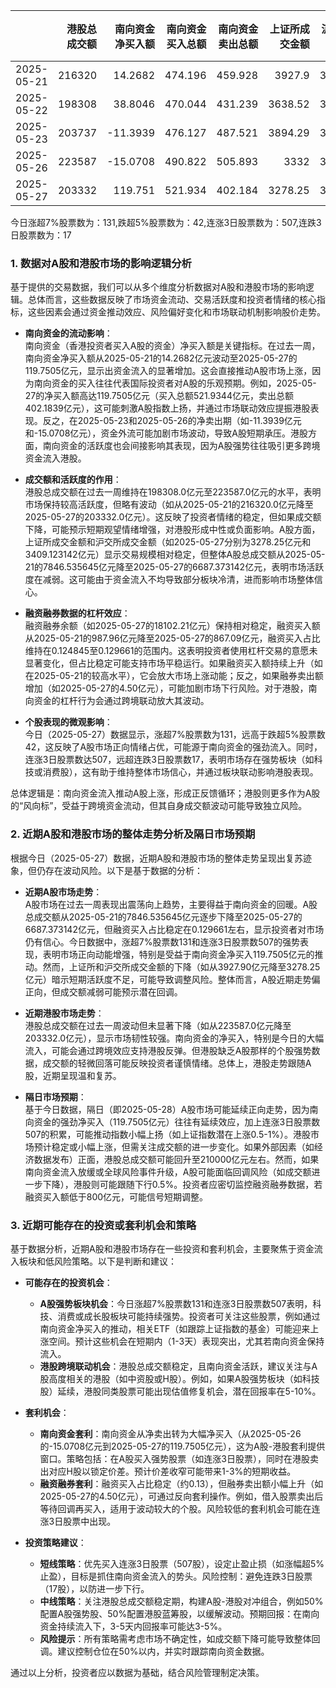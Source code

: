 |            |   港股总成交额 |   南向资金净买入额 |   南向资金买入总额 |   南向资金卖出总额 |   上证所成交金额 |   沪交所成交金额 |   融资融券余额 |   融资买入额 |   融券卖出额 |   融券余额 |   融资余额 |   A股总成交额 |   融资买入占比 |
|:-----------|---------------:|-------------------:|-------------------:|-------------------:|-----------------:|-----------------:|---------------:|-------------:|-------------:|-----------:|-----------:|--------------:|---------------:|
| 2025-05-21 |         216320 |            14.2682 |            474.196 |            459.928 |          3927.9  |          3918.64 |        18111.8 |       987.96 |         4.48 |     122.3  |    17989.5 |       7846.54 |       0.12591  |
| 2025-05-22 |         198308 |            38.8046 |            470.044 |            431.239 |          3638.52 |          3703.04 |        18090   |       916.56 |         4.05 |     121.57 |    17968.4 |       7341.56 |       0.124845 |
| 2025-05-23 |         203737 |           -11.3939 |            476.127 |            487.521 |          3894.29 |          3742.64 |        18013.2 |       966.07 |         4.1  |     120.12 |    17893.1 |       7636.93 |       0.1265   |
| 2025-05-26 |         223587 |           -15.0708 |            490.822 |            505.893 |          3332    |          3409.71 |        18058.5 |       847.59 |         3.82 |     118.42 |    17940   |       6741.71 |       0.125723 |
| 2025-05-27 |         203332 |           119.751  |            521.934 |            402.184 |          3278.25 |          3409.12 |        18102.2 |       867.09 |         4.5  |     118.17 |    17984   |       6687.37 |       0.129661 |

今日涨超7%股票数为：131,跌超5%股票数为：42,连涨3日股票数为：507,连跌3日股票数为：17

### 1. 数据对A股和港股市场的影响逻辑分析

基于提供的交易数据，我们可以从多个维度分析数据对A股和港股市场的影响逻辑。总体而言，这些数据反映了市场资金流动、交易活跃度和投资者情绪的核心指标，这些因素会通过资金推动效应、风险偏好变化和市场联动机制影响股价走势。

- **南向资金的流动影响**：  
  南向资金（香港投资者买入A股的资金）净买入额是关键指标。在过去一周，南向资金净买入额从2025-05-21的14.2682亿元波动至2025-05-27的119.7505亿元，显示出资金流入的显著增加。这会直接推动A股市场上涨，因为南向资金的买入往往代表国际投资者对A股的乐观预期。例如，2025-05-27的净买入额高达119.7505亿元（买入总额521.9344亿元，卖出总额402.1839亿元），这可能刺激A股指数上扬，并通过市场联动效应提振港股表现。反之，在2025-05-23和2025-05-26的净卖出期（如-11.3939亿元和-15.0708亿元），资金外流可能加剧市场波动，导致A股短期承压。港股方面，南向资金的活跃度也会间接影响其表现，因为A股强势往往吸引更多跨境资金流入港股。

- **成交额和活跃度的作用**：  
  港股总成交额在过去一周维持在198308.0亿元至223587.0亿元的水平，表明市场保持较高活跃度，但略有波动（如从2025-05-21的216320.0亿元降至2025-05-27的203332.0亿元）。这反映了投资者情绪的稳定，但如果成交额下降，可能预示短期观望情绪增强，对港股形成中性或负面影响。A股方面，上证所成交金额和沪交所成交金额（如2025-05-27分别为3278.25亿元和3409.123142亿元）显示交易规模相对稳定，但整体A股总成交额从2025-05-21的7846.535645亿元降至2025-05-27的6687.373142亿元，表明市场活跃度在减弱。这可能由于资金流入不均导致部分板块冷清，进而影响市场整体信心。

- **融资融券数据的杠杆效应**：  
  融资融券余额（如2025-05-27的18102.21亿元）保持相对稳定，融资买入额从2025-05-21的987.96亿元降至2025-05-27的867.09亿元，融资买入占比维持在0.124845至0.129661的范围内。这表明投资者使用杠杆交易的意愿未显著变化，但占比稳定可能支持市场平稳运行。如果融资买入额持续上升（如在2025-05-21的较高水平），它会放大市场上涨动能；反之，如果融券卖出额增加（如2025-05-27的4.50亿元），可能加剧市场下行风险。对于港股，南向资金的杠杆行为会通过跨境联动放大其波动。

- **个股表现的微观影响**：  
  今日（2025-05-27）数据显示，涨超7%股票数为131，远高于跌超5%股票数42，这反映了A股市场正向情绪占优，可能源于南向资金的强劲流入。同时，连涨3日股票数达507，远超连跌3日股票数17，表明市场存在强势板块（如科技或消费股），这有助于维持整体市场信心，并通过板块联动影响港股表现。

总体逻辑是：南向资金流入推动A股上涨，形成正反馈循环；港股则更多作为A股的“风向标”，受益于跨境资金流动，但其自身成交额波动可能导致独立风险。

### 2. 近期A股和港股市场的整体走势分析及隔日市场预期

根据今日（2025-05-27）数据，近期A股和港股市场的整体走势呈现出复苏迹象，但仍存在波动风险。以下是基于数据的分析：

- **近期A股市场走势**：  
  A股市场在过去一周表现出震荡向上趋势，主要得益于南向资金的回暖。A股总成交额从2025-05-21的7846.535645亿元逐步下降至2025-05-27的6687.373142亿元，但融资买入占比稳定在0.129661左右，显示投资者对市场仍有信心。今日数据中，涨超7%股票数131和连涨3日股票数507的强势表现，表明市场正向动能增强，特别是受益于南向资金净买入119.7505亿元的推动。然而，上证所和沪交所成交金额的下降（如从3927.90亿元降至3278.25亿元）暗示短期活跃度不足，可能导致调整风险。整体而言，A股近期走势偏正向，但成交额减弱可能预示潜在回调。

- **近期港股市场走势**：  
  港股总成交额在过去一周波动但未显著下降（如从223587.0亿元降至203332.0亿元），显示市场韧性较强。南向资金的净买入，特别是今日的大幅流入，可能会通过跨境效应支持港股反弹。但港股缺乏A股那样的个股强势数据，成交额的轻微回落可能反映投资者谨慎情绪。总体上，港股走势跟随A股，近期呈现温和复苏。

- **隔日市场预期**：  
  基于今日数据，隔日（即2025-05-28）A股市场可能延续正向走势，因为南向资金的强劲净买入（119.7505亿元）往往有延续效应，加上连涨3日股票数507的积累，可能推动指数小幅上扬（如上证指数潜在上涨0.5-1%）。港股市场预计稳定或小幅上涨，但需关注成交额的进一步变化。如果外部因素（如经济数据发布）正面，港股总成交额可能回升至210000亿元左右。然而，如果南向资金流入放缓或全球风险事件升级，A股可能面临回调风险（如成交额进一步下降），港股则可能跟随下行0.5%。投资者应密切监控融资融券数据，若融资买入额低于800亿元，可能信号短期调整。

### 3. 近期可能存在的投资或套利机会和策略

基于数据分析，近期A股和港股市场存在一些投资和套利机会，主要聚焦于资金流入板块和低风险策略。以下是判断和建议：

- **可能存在的投资机会**：  
  - **A股强势板块机会**：今日涨超7%股票数131和连涨3日股票数507表明，科技、消费或成长股板块可能持续强势。投资者可关注这些股票，例如通过南向资金净买入的推动，相关ETF（如跟踪上证指数的基金）可能迎来上涨空间。预计这些机会在短期内（1-3天）表现突出，尤其若南向资金保持流入。
  - **港股跨境联动机会**：港股总成交额稳定，且南向资金活跃，建议关注与A股高度相关的港股（如中资股或H股）。例如，如果A股强势板块（如科技股）延续，港股同类股票可能出现估值修复机会，潜在回报率在5-10%。

- **套利机会**：  
  - **南向资金套利**：南向资金从净卖出转为大幅净买入（从2025-05-26的-15.0708亿元到2025-05-27的119.7505亿元），这为A股-港股套利提供窗口。策略包括：在A股买入强势股票（如连涨3日股票），同时在港股卖出对应H股以锁定价差。预计价差收窄可能带来1-3%的短期收益。
  - **融资融券套利**：融资买入占比稳定（约0.13），但融券卖出额小幅上升（如2025-05-27的4.50亿元），可通过反向套利操作。例如，借入股票卖出后等待回调再买入，适用于波动较大的个股。风险较低的套利机会可能在连涨3日股票中出现。

- **投资策略建议**：  
  - **短线策略**：优先买入连涨3日股票（507股），设定止盈止损（如涨幅超5%止盈），目标是抓住南向资金流入的势头。风险控制：避免连跌3日股票（17股），以防进一步下行。
  - **中线策略**：关注港股总成交额稳定期，构建A股-港股对冲组合，例如50%配置A股强势股、50%配置港股蓝筹股，以缓解波动。预期回报：在南向资金持续流入下，3-5天内回报率可能达3-5%。
  - **风险提示**：所有策略需考虑市场不确定性，如成交额下降可能导致整体回调。建议控制仓位在50%以内，并实时跟踪南向资金数据。

通过以上分析，投资者应以数据为基础，结合风险管理制定决策。